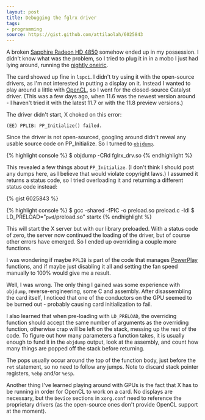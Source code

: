 ```yaml
---
layout: post
title: Debugging the fglrx driver
tags:
- programming
source: https://gist.github.com/attilaolah/6025843
---
```


A broken [Sapphire Radeon HD 4850][1] somehow ended up in my possession. I
didn't know what was the problem, so I tried to plug it in in a mobo I just had
lying around, running the [nightly oneiric][2].

[1]: http://en.wikipedia.org/wiki/Radeon_R700#Radeon_HD_4800
[2]: https://wiki.ubuntu.com/OneiricOcelot

The card showed up fine in `lspci`. I didn't try using it with the open-source
drivers, as I'm not interested in putting a display on it. Instead I wanted to
play around a little with [OpenCL][3], so I went for the closed-source Catalyst
driver. (This was a few days ago, when 11.6 was the newest version around - I
haven't tried it with the latest 11.7 or with the 11.8 preview versions.)

[3]: http://en.wikipedia.org/wiki/OpenCL

The driver didn't start, X choked on this error:

    (EE) PPLIB: PP_Initialize() failed.

Since the driver is not open-sourced, googling around didn't reveal any usable
source code on PP_Initialize. So I turned to [`objdump`][4].

[4]: http://en.wikipedia.org/wiki/Objdump

{% highlight console %}
$ objdump -CRd fglrx_drv.so
{% endhighlight %}

This revealed a few things about `PP_Initialize`. (I don't think I should post
any dumps here, as I believe that would violate copyright laws.) I assumed it
returns a status code, so I tried overloading it and returning a different
status code instead:

{% gist 6025843 %}

{% highlight console %}
$ gcc -shared -fPIC -o preload.so preload.c -ldl
$ LD_PRELOAD="`pwd`/preload.so" startx
{% endhighlight %}

This will start the X server but with our library preloaded. With a status code
of zero, the server now continued the loading of the driver, but of course
other errors have emerged. So I ended up overriding a couple more functions.

I was wondering if maybe `PPLIB` is part of the code that manages
[PowerPlay][5] functions, and if maybe just disabling it all and setting the
fan speed manually to 100% would give me a result.

[5]: http://en.wikipedia.org/wiki/ATI_PowerPlay

Well, I was wrong. The only thing I gained was some experience with `objdump`,
reverse-engineering, some C and assembly. After disassembling the card itself,
I noticed that one of the conductors on the GPU seemed to be burned out -
probably causing card initialization to fail.

I also learned that when pre-loading with `LD_PRELOAD`, the overriding function
should accept the same number of arguments as the overriding function,
otherwise crap will be left on the stack, messing up the rest of the code. To
figure out how many parameters a function takes, it is usually enough to fund
it in the `objdump` output, look at the assembly, and count how many things are
popped off the stack before returning.

The pops usually occur around the top of the function body, just before the
`ret` statement, so no need to follow any jumps. Note to discard stack pointer
registers, `%ebp` and/or `%esp`.

Another thing I've learned playing around with GPUs is the fact that X has to
be running in order for OpenCL to work on a card. No displays are necessary,
but the `Device` sections in `xorg.conf` need to reference the proprietary
drivers (as the open-source ones don't provide OpenCL support at the moment).
